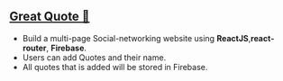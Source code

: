 ## [Great Quote 🔗](https://great-quote-app-by-araf.netlify.app/)


+ Build a multi-page Social-networking website using **ReactJS**,**react-router**, **Firebase**. 
+ Users can add Quotes and their name.
+ All quotes that is added will be stored in Firebase.